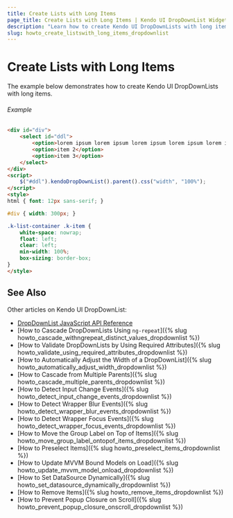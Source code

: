 ```yaml
---
title: Create Lists with Long Items
page_title: Create Lists with Long Items | Kendo UI DropDownList Widget
description: "Learn how to create Kendo UI DropDownLists with long items."
slug: howto_create_listswith_long_items_dropdownlist
---
```


# Create Lists with Long Items

The example below demonstrates how to create Kendo UI DropDownLists with long items.

###### Example

```html
<div id="div">
    <select id="ddl">
        <option>lorem ipsum lorem ipsum lorem ipsum lorem ipsum lorem ipsum lorem ipsum</option>
        <option>item 2</option>
        <option>item 3</option>
    </select>
</div>
<script>
    $("#ddl").kendoDropDownList().parent().css("width", "100%");
</script>
<style>
html { font: 12px sans-serif; }

#div { width: 300px; }

.k-list-container .k-item {
    white-space: nowrap;
    float: left;
    clear: left;
    min-width: 100%;
    box-sizing: border-box;
}
</style>
```

## See Also

Other articles on Kendo UI DropDownList:

* [DropDownList JavaScript API Reference](/api/javascript/ui/dropdownlist)
* [How to Cascade DropDownLists Using `ng-repeat`]({% slug howto_cascade_withngrepeat_distinct_values_dropdownlist %})
* [How to Validate DropDownLists by Using Required Attributes]({% slug howto_validate_using_required_attributes_dropdownlist %})
* [How to Automatically Adjust the Width of a DropDownList]({% slug howto_automatically_adjust_width_dropdownlist %})
* [How to Cascade from Multiple Parents]({% slug howto_cascade_multiple_parents_dropdownlist %})
* [How to Detect Input Change Events]({% slug howto_detect_input_change_events_dropdownlist %})
* [How to Detect Wrapper Blur Events]({% slug howto_detect_wrapper_blur_events_dropdownlist %})
* [How to Detect Wrapper Focus Events]({% slug howto_detect_wrapper_focus_events_dropdownlist %})
* [How to Move the Group Label on Top of Items]({% slug howto_move_group_label_ontopof_items_dropdownlist %})
* [How to Preselect Items]({% slug howto_preselect_items_dropdownlist %})
* [How to Update MVVM Bound Models on Load]({% slug howto_update_mvvm_model_onload_dropdownlist %})
* [How to Set DataSource Dynamically]({% slug howto_set_datasource_dynamically_dropdownlist %})
* [How to Remove Items]({% slug howto_remove_items_dropdownlist %})
* [How to Prevent Popup Closure on Scroll]({% slug howto_prevent_popup_closure_onscroll_dropdownlist %})
